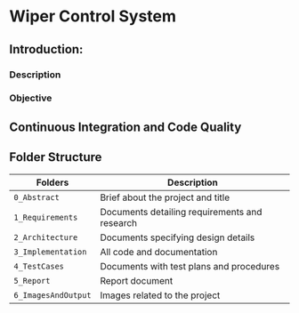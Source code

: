 # Wiper Control System

## Introduction:

### Description


### Objective

## Continuous Integration and Code Quality

## Folder Structure
Folders                | Description
----------------------| -----------------------------------------
`0_Abstract`          | Brief about the project and title
`1_Requirements`      | Documents detailing requirements and research
`2_Architecture`      | Documents specifying design details
`3_Implementation`    | All code and documentation
`4_TestCases`         | Documents with test plans and procedures
`5_Report`            | Report document
`6_ImagesAndOutput`   | Images related to the project
